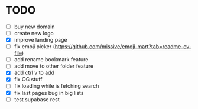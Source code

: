 # TODO

- [ ] buy new domain
- [ ] create new logo
- [x] improve landing page
- [ ] fix emoji picker (https://github.com/missive/emoji-mart?tab=readme-ov-file)
- [ ] add rename bookmark feature
- [ ] add move to other folder feature
- [x] add ctrl v to add 
- [x] fix OG stuff
- [ ] fix loading while is fetching search
- [x] fix last pages bug in big lists
- [ ] test supabase rest
